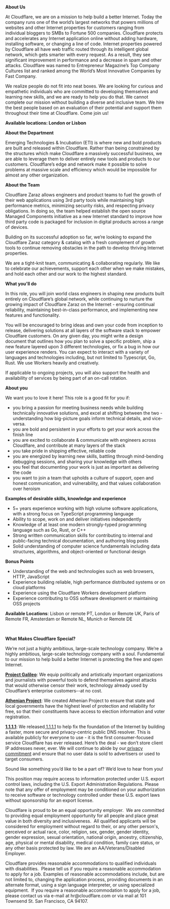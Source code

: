 <div class="content-intro">
	<div><strong>About Us</strong></div>
	<div>
		<p>At Cloudflare, we are on a mission to help build a better Internet. Today the company runs one of the world’s largest networks that powers millions of websites and other Internet properties for customers ranging from individual bloggers to SMBs to Fortune 500 companies. Cloudflare protects and accelerates any Internet application online without adding hardware, installing software, or changing a line of code. Internet properties powered by Cloudflare all have web traffic routed through its intelligent global network, which gets smarter with every request. As a result, they see significant improvement in performance and a decrease in spam and other attacks. Cloudflare was named to Entrepreneur Magazine’s Top Company Cultures list and ranked among the World’s Most Innovative Companies by Fast Company.&nbsp;</p>
		<p><span style="font-weight: 400;">We realize people do not fit into neat boxes. We are looking for curious and empathetic individuals who are committed to developing themselves and learning new skills, and we are ready to help you do that. We cannot complete our mission without building a diverse and inclusive team. We hire the best people based on an evaluation of their potential and support them throughout their time at Cloudflare. Come join us!&nbsp;</span></p>
	</div>
</div>
<p><strong>Available locations: London or Lisbon </strong></p>
<p><strong>About the Department</strong></p>
<p>Emerging Technologies &amp; Incubation (ETI) is where new and bold products are built and released within Cloudflare. Rather than being constrained by the structures which make Cloudflare a massively successful business, we are able to leverage them to deliver entirely new tools and products to our customers. Cloudflare’s edge and network make it possible to solve problems at massive scale and efficiency which would be impossible for almost any other organization.</p>
<p><strong>About the Team</strong></p>
<p>Cloudflare Zaraz allows engineers and product teams to fuel the growth of their web applications using 3rd party tools while maintaining high performance metrics, minimizing security risks, and respecting privacy obligations. In doing so, the team helped establish the open source Managed Components initiative as a new Internet standard to improve how third party code is packaged for inclusion in digital products across a range of devices.</p>
<p>Building on its successful adoption so far, we’re looking to expand the Cloudflare Zaraz category &amp; catalog with a fresh complement of growth tools to continue removing obstacles in the path to develop thriving Internet properties.</p>
<p>We are a tight-knit team, communicating &amp; collaborating regularly. We like to celebrate our achievements, support each other when we make mistakes, and hold each other and our work to the highest standard.</p>
<p><strong>What you'll do</strong></p>
<p>In this role, you will join world class engineers in shaping new products built entirely on Cloudflare’s global network, while continuing to nurture the growing impact of Cloudflare Zaraz on the Internet - ensuring continual reliability, maintaining best-in-class performance, and implementing new features and functionality.</p>
<p>You will be encouraged to bring ideas and own your code from inception to release, delivering solutions at all layers of the software stack to empower Cloudflare customers. On any given day, you might write a design document that outlines how you plan to solve a specific problem, ship a new feature layered upon 3 different technologies, or fix a bug in how our user experience renders. You can expect to interact with a variety of languages and technologies including, but not limited to Typescript, Go, Rust. We use Workers heavily and creatively.</p>
<p>If applicable to ongoing projects, you will also support the health and availability of services by being part of an on-call rotation.</p>
<p><strong>About you</strong></p>
<p>We want you to love it here! This role is a good fit for you if:</p>
<ul>
	<li>you bring a passion for meeting business needs while building technically innovative solutions, and excel at shifting between the two - understanding how big-picture goals inform technical details, and vice-versa.&nbsp;</li>
	<li>you are bold and persistent in your efforts to get your work across the finish line</li>
	<li>you are excited to collaborate &amp; communicate with engineers across Cloudflare, and contribute at many layers of the stack</li>
	<li>you take pride in shipping effective, reliable code</li>
	<li>you are energized by learning new skills, battling through mind-bending debugging sessions, and sharing your knowledge with others</li>
	<li>you feel that documenting your work is just as important as delivering the code</li>
	<li>you want to join a team that upholds a culture of support, open and honest communication, and vulnerability, and that values collaboration over heroism</li>
</ul>
<p><strong>Examples of desirable skills, knowledge and experience</strong></p>
<ul>
	<li>5+ years experience working with high volume software applications, with a strong focus on TypeScript programming language</li>
	<li>Ability to scope, work on and deliver initiatives independently&nbsp;</li>
	<li>Knowledge of at least one modern strongly-typed programming language such as Go, Rust, or C++</li>
	<li>Strong written communication skills for contributing to internal and public-facing technical documentation, and authoring blog posts</li>
	<li>Solid understanding of computer science fundamentals including data structures, algorithms, and object-oriented or functional design</li>
</ul>
<p><strong>Bonus Points</strong></p>
<ul>
	<li>Understanding of the web and technologies such as web browsers, HTTP, JavaScript</li>
	<li>Experience building reliable, high performance distributed systems or on cloud platforms</li>
	<li>Experience using the Cloudflare Workers development platform</li>
	<li>Experience contributing to OSS software development or maintaining OSS projects</li>
</ul>
<p><strong>Available Locations</strong>: Lisbon or remote PT, London or Remote UK, Paris of Remote FR, Amsterdam or Remote NL, Munich or Remote DE&nbsp;</p>
<p>&nbsp;</p>
<div class="content-conclusion">
	<p><strong>What Makes Cloudflare Special?</strong></p>
	<p><span style="font-weight: 400;">We’re not just a highly ambitious, large-scale technology company. We’re a highly ambitious, large-scale technology company with a soul. Fundamental to our mission to help build a better Internet is protecting the free and open Internet.</span></p>
	<p><a href="https://blog.cloudflare.com/protecting-free-expression-online/"><strong>Project Galileo</strong></a><span style="font-weight: 400;">: We equip politically and artistically important organizations and journalists with powerful tools to defend themselves against attacks that would otherwise censor their work, technology already used by Cloudflare’s enterprise customers--at no cost.</span></p>
	<p><strong><a href="https://www.cloudflare.com/athenian/">Athenian Project</a></strong><span style="font-weight: 400;">: We created Athenian Project to ensure that state and local governments have the highest level of protection and reliability for free, so that their constituents have access to election information and voter registration.</span></p>
	<p><a href="https://1.1.1.1/"><strong>1.1.1.1</strong></a><span style="font-weight: 400;">: We released</span><a href="https://1.1.1.1/"> <span style="font-weight: 400;">1.1.1.1</span></a><span style="font-weight: 400;"> to help fix the foundation of the Internet by building a faster, more secure and privacy-centric public DNS resolver. This is available publicly for everyone to use - it is the first consumer-focused service Cloudflare has ever released. Here’s the deal - we don’t store client IP addresses never, ever. We will continue to abide by our</span><a href="https://developers.cloudflare.com/1.1.1.1/privacy/public-dns-resolver"> privacy commitment</a><span style="font-weight: 400;"> and ensure that no user data is sold to advertisers or used to target consumers.</span></p>
	<p><span style="font-weight: 400;">Sound like something you’d like to be a part of? We’d love to hear from you!</span></p>
	<p><span style="font-weight: 400;">This position may require access to information protected under U.S. export control laws, including the U.S. Export Administration Regulations. Please note that any offer of employment may be conditioned on your authorization to receive software or technology controlled under these U.S. export laws without sponsorship for an export license.</span></p>
	<p><span style="font-weight: 400;">Cloudflare is proud to be an equal opportunity employer. &nbsp;We are committed to providing equal employment opportunity for all people and place great value in both diversity and inclusiveness. &nbsp;All qualified applicants will be considered for employment without regard to their, or any other person's, perceived or actual</span> <span style="font-weight: 400;">race, color, religion, sex, gender, gender identity, gender expression, sexual orientation, national origin, ancestry, citizenship, age, physical or mental disability, medical condition, family care status, or any other basis protected by law. </span><span style="font-weight: 400;">We are an AA/Veterans/Disabled Employer.</span></p>
	<p><span style="font-weight: 400;">Cloudflare provides reasonable accommodations to qualified individuals with disabilities. &nbsp;Please tell us if you require a reasonable accommodation to apply for a job. Examples of reasonable accommodations include, but are not limited to, changing the application process, providing documents in an alternate format, using a sign language interpreter, or using specialized equipment. &nbsp;If you require a reasonable accommodation to apply for a job, please contact us via e-mail at </span><span style="font-weight: 400;">hr@cloudflare.com</span><span style="font-weight: 400;"> or via mail at 101 Townsend St. San Francisco, CA 94107.</span></p>
</div>